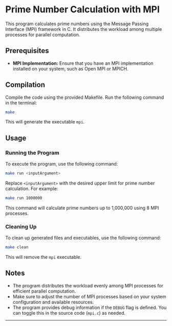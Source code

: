 # Prime Number Calculation with MPI

This program calculates prime numbers using the Message Passing Interface (MPI) framework in C. It distributes the workload among multiple processes for parallel computation.

## Prerequisites

- **MPI Implementation:** Ensure that you have an MPI implementation installed on your system, such as Open MPI or MPICH.

## Compilation

Compile the code using the provided Makefile. Run the following command in the terminal:

```bash
make
```

This will generate the executable `mpi`.

## Usage

### Running the Program

To execute the program, use the following command:

```bash
make run <inputArgument>
```

Replace `<inputArgument>` with the desired upper limit for prime number calculation. For example:

```bash
make run 1000000
```

This command will calculate prime numbers up to 1,000,000 using 8 MPI processes.

### Cleaning Up

To clean up generated files and executables, use the following command:

```bash
make clean
```

This will remove the `mpi` executable.

## Notes

- The program distributes the workload evenly among MPI processes for efficient parallel computation.
- Make sure to adjust the number of MPI processes based on your system configuration and available resources.
- The program provides debug information if the `DEBUG` flag is defined. You can toggle this in the source code (`mpi.c`) as needed.

---
